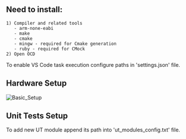 ## Need to install:
    1) Compiler and related tools
       - arm-none-eabi
       - make
       - cmake
       - mingw - required for Cmake generation
       - ruby - required for CMock 
    2) Open OCD

To enable VS Code task execution configure paths in 'settings.json' file.

## Hardware Setup
![Basic_Setup](https://github.com/inpgbburda/Stm32f401/assets/49471138/361be77b-3889-4240-b91b-b38e69d017e0)

## Unit Tests Setup
To add new UT module append its path into 'ut_modules_config.txt' file.